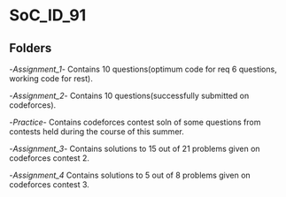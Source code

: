 # SoC_ID_91

## Folders

-*Assignment_1*- Contains 10 questions(optimum code for req 6 questions, working code for rest).

-*Assignment_2*- Contains 10 questions(successfully submitted on codeforces).

-*Practice*- Contains codeforces contest soln of some questions from contests held during the course of this summer.

-*Assignment_3*- Contains solutions to 15 out of  21 problems given on codeforces contest 2.

-*Assignment_4* Contains solutions to 5 out of 8 problems given on codeforces contest 3.